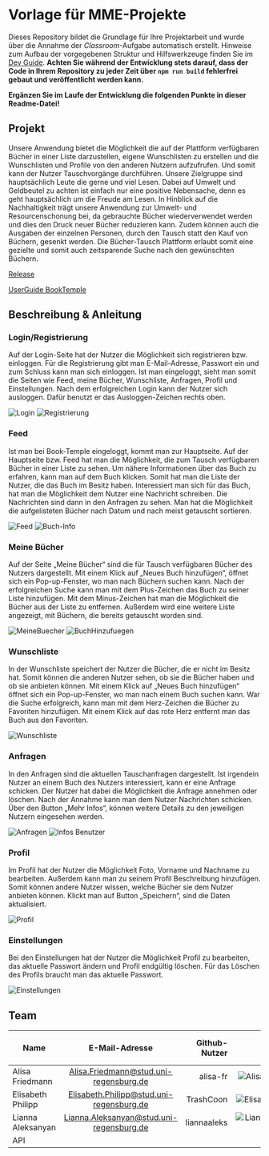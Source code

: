 # Vorlage für MME-Projekte

Dieses Repository bildet die Grundlage für Ihre Projektarbeit und wurde über die Annahme der _Classroom_-Aufgabe automatisch erstellt. Hinweise zum Aufbau der vorgegebenen Struktur und Hilfswerkzeuge finden Sie im [Dev Guide](./DevGuide.md). **Achten Sie während der Entwicklung stets darauf, dass der Code in Ihrem Repository zu jeder Zeit über `npm run build` fehlerfrei gebaut und veröffentlicht werden kann.**

**Ergänzen Sie im Laufe der Entwicklung die folgenden Punkte in dieser Readme-Datei!**

## Projekt

Unsere Anwendung bietet die Möglichkeit die auf der Plattform verfügbaren Bücher in einer Liste darzustellen, eigene Wunschlisten zu erstellen und die Wunschlisten und Profile von den anderen Nutzern aufzufrufen. Und somit kann der Nutzer Tauschvorgänge durchführen.
Unsere Zielgruppe sind hauptsächlich Leute die gerne und viel Lesen. Dabei auf Umwelt und Geldbeutel zu achten ist einfach nur eine positive Nebensache, denn es geht hauptsächlich um die Freude am Lesen. In Hinblick auf die Nachhaltigkeit trägt unsere Anwendung zur Umwelt- und Resourcenschonung bei,
da gebrauchte Bücher wiederverwendet werden und dies den Druck neuer Bücher reduzieren kann. Zudem können auch die Ausgaben der einzelnen Personen, durch den Tausch statt den Kauf von Büchern, gesenkt werden. Die Bücher-Tausch Plattform erlaubt somit eine gezielte und somit auch zeitsparende Suche nach den gewünschten Büchern. 

[Release](https://book-temple.software-engineering.education/)


[UserGuide BookTemple](https://uniregensburg-my.sharepoint.com/:v:/g/personal/all07202_ads_uni-regensburg_de/EVEdCqwOr6RIpSnxafIVmJ4BYzhOtVPnyRMsYHng7YfZVQ?e=fctJrq)

## Beschreibung & Anleitung
### Login/Registrierung
Auf der Login-Seite hat der Nutzer die Möglichkeit sich registrieren bzw. einloggen. Für die Registrierung gibt man E-Mail-Adresse, Passwort ein und zum Schluss kann man sich einloggen. Ist man eingeloggt, sieht man somit die Seiten wie Feed, meine Bücher, Wunschliste, Anfragen, Profil und Einstellungen. Nach dem erfolgreichen Login kann der Nutzer sich ausloggen. Dafür benutzt er das Ausloggen-Zeichen rechts oben.

![Login](https://user-images.githubusercontent.com/82600042/193231724-64bd745b-a2c4-40d0-b49c-497b23219278.png)
![Registrierung](https://user-images.githubusercontent.com/82600042/193231886-bf58e490-7106-4260-baf6-4b2112e1617e.png)

### Feed
Ist man bei Book-Temple eingeloggt, kommt man zur Hauptseite. Auf der Hauptseite bzw. Feed hat man die Möglichkeit, die zum Tausch verfügbaren Bücher in einer Liste zu sehen.
Um nähere Informationen über das Buch zu erfahren, kann man auf dem Buch klicken. Somit hat man die Liste der Nutzer, die das Buch im Besitz haben. Interessiert man sich für das Buch, hat man die Möglichkeit dem Nutzer eine Nachricht schreiben. Die Nachrichten sind dann in den Anfragen zu sehen.
Man hat die Möglichkeit die aufgelisteten Bücher nach Datum und nach meist getauscht sortieren. 

![Feed](https://user-images.githubusercontent.com/82600042/193231945-53713c07-a42a-4b8d-b441-57ecddd4be1d.png)
![Buch-Info](https://user-images.githubusercontent.com/82600042/193232124-849c6f16-8b8f-40c8-96eb-98436592b123.png)

### Meine Bücher
Auf der Seite „Meine Bücher“ sind die für Tausch verfügbaren Bücher des Nutzers dargestellt. Mit einem Klick auf „Neues Buch hinzufügen“, öffnet sich ein Pop-up-Fenster, wo man nach Büchern suchen kann. Nach der erfolgreichen Suche kann man mit dem Plus-Zeichen das Buch zu seiner Liste hinzufügen. Mit dem Minus-Zeichen hat man die Möglichkeit die Bücher aus der Liste zu entfernen.
Außerdem wird eine weitere Liste angezeigt, mit Büchern, die bereits getauscht worden sind. 

![MeineBuecher](https://user-images.githubusercontent.com/82600042/193232578-6686168e-9640-4e47-9d47-13616060a68b.png)
![BuchHinzufuegen](https://user-images.githubusercontent.com/82600042/193232796-d0caa893-c6a4-45d9-b9f6-e35c8ec69c72.png)

### Wunschliste
In der Wunschliste speichert der Nutzer die Bücher, die er nicht im Besitz hat. Somit können die anderen Nutzer sehen, ob sie die Bücher haben und ob sie anbieten können. Mit einem Klick auf „Neues Buch hinzufügen“ öffnet sich ein Pop-up-Fenster, wo man nach einem Buch suchen kann. War die Suche erfolgreich, kann man mit dem Herz-Zeichen die Bücher zu Favoriten hinzufügen. Mit einem Klick auf das rote Herz entfernt man das Buch aus den Favoriten.

![Wunschliste](https://user-images.githubusercontent.com/82600042/193232921-bed2e4ae-5ce8-4705-9031-1e416447b587.png)


### Anfragen
In den Anfragen sind die aktuellen Tauschanfragen dargestellt. Ist irgendein Nutzer an einem Buch des Nutzers interessiert, kann er eine Anfrage schicken. Der Nutzer hat dabei die Möglichkeit die Anfrage annehmen oder löschen. Nach der Annahme kann man dem Nutzer Nachrichten schicken. Über den Button „Mehr Infos“, können weitere Details zu den jeweiligen Nutzern eingesehen werden.

![Anfragen](https://user-images.githubusercontent.com/82600042/193233052-45df7b20-c777-4fef-99d5-7da7650dd539.png)
![Infos Benutzer](https://user-images.githubusercontent.com/82600042/193233075-91e3e702-fa2b-4a2a-9517-58762c6d3e39.png)


### Profil
Im Profil hat der Nutzer die Möglichkeit Foto, Vorname und Nachname zu bearbeiten. Außerdem kann man zu seinem Profil Beschreibung hinzufügen. Somit können andere Nutzer wissen, welche Bücher sie dem Nutzer anbieten können. Klickt man auf Button „Speichern“, sind die Daten aktualisiert.

![Profil](https://user-images.githubusercontent.com/82600042/193233151-e3099b6e-745f-484a-a3fd-8091249ac8d8.png)


### Einstellungen
Bei den Einstellungen hat der Nutzer die Möglichkeit Profil zu bearbeiten, das aktuelle Passwort ändern und Profil endgültig löschen. Für das Löschen des Profils braucht man das aktuelle Passwort.

![Einstellungen](https://user-images.githubusercontent.com/82600042/193233166-1fa9a9cc-fdcb-409b-86ee-f04e3985e73a.png)



## Team


| Name               | E-Mail-Adresse                          | Github-Nutzer| Foto   | Teilbereich der Anwendung |
| ------------------ |:---------------------------------------:| ------------:|-------:| --------------------------|
| Alisa Friedmann    | Alisa.Friedmann@stud.uni-regensburg.de  | alisa-fr     |![AlisaFriedmann](https://user-images.githubusercontent.com/82600042/193230416-55810649-2af2-40f3-a1ca-ba6a1667d3bc.jpg)                                                                     | Appwrite                  |
| Elisabeth Philipp  | Elisabeth.Philipp@stud.uni-regensburg.de| TrashCoon    |![ElisabethPhilipp](https://user-images.githubusercontent.com/82600042/193230516-d5ca9ad0-3015-4b71-884c-d410fdfbdb08.JPG)                                                                   | UI                        |
| Lianna Aleksanyan  | Lianna.Aleksanyan@stud.uni-regensburg.de| liannaaleks  |![LiannaAleksanyan](https://user-images.githubusercontent.com/82600042/193230639-54145f6f-64d2-4ffa-ad01-31427bff4438.JPG)
| API                       |
